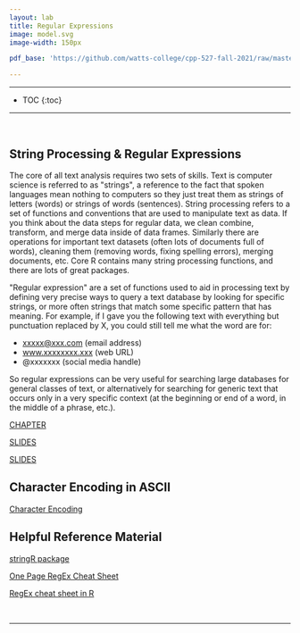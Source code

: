 ```yaml
---
layout: lab
title: Regular Expressions  
image: model.svg
image-width: 150px

pdf_base: 'https://github.com/watts-college/cpp-527-fall-2021/raw/master/'  

---
```


<div class = "uk-container uk-container-small">

-----------------------

* TOC
{:toc}

-----------------------

<br>
  
## String Processing & Regular Expressions

The core of all text analysis requires two sets of skills. Text is computer science is referred to as "strings", a reference to the fact that spoken languages mean nothing to computers so they just treat them as strings of letters (words) or strings of words (sentences). String processing refers to a set of functions and conventions that are used to manipulate text as data. If you think about the data steps for regular data, we clean combine, transform, and merge data inside of data frames. Similarly there are operations for important text datasets (often lots of documents full of words), cleaning them (removing words, fixing spelling errors), merging documents, etc. Core R contains many string processing functions, and there are lots of great packages. 

"Regular expression" are a set of functions used to aid in processing text by defining very precise ways to query a text database by looking for specific strings, or more often strings that match some specific pattern that has meaning. For example, if I gave you the following text with everything but punctuation replaced by X, you could still tell me what the word are for: 

* xxxxx@xxx.com   (email address) 
* www.xxxxxxxx.xxx   (web URL)
* @xxxxxxx  (social media handle) 

So regular expressions can be very useful for searching large databases for general classes of text, or alternatively for searching for generic text that occurs only in a very specific context (at the beginning or end of a word, in the middle of a phrase, etc.). 

<a class="uk-button uk-button-default" href="../string-processing.html">CHAPTER</a>

<a class="uk-button uk-button-default" href="https://github.com/DS4PS/cpp-527-spr-2020/raw/master/lectures/string-processing-slides.pdf">SLIDES</a>

<a class="uk-button uk-button-default" href="../lectures/string-processing-slides.pdf">SLIDES</a>


## Character Encoding in ASCII  

<a class="uk-button uk-button-default" href="../ascii/">Character Encoding</a>
  
  
## Helpful Reference Material

[stringR package](https://cran.r-project.org/web/packages/stringr/vignettes/stringr.html)

[One Page RegEx Cheat Sheet](https://github.com/DS4PS/cpp-527-spr-2020/raw/master/lectures/regular-expressions%20one-page-cheat-sheet.pdf) 

[RegEx cheat sheet in R](https://github.com/DS4PS/cpp-527-spr-2020/raw/master/lectures/RegExCheatsheetInR.pdf)

  
<br>
<hr>
<br>
<br>

</div>

